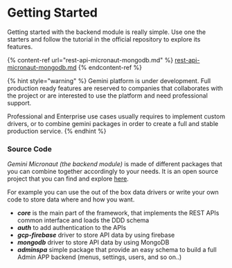 # Getting Started

Getting started with the backend module is really simple. Use one the starters and follow the tutorial in the official repository to explore its features.

{% content-ref url="rest-api-micronaut-mongodb.md" %}
[rest-api-micronaut-mongodb.md](rest-api-micronaut-mongodb.md)
{% endcontent-ref %}

{% hint style="warning" %}
Gemini platform is under development. Full production ready features are reserved to companies that collaborates with the project or are interested to use the platform and need professional support.&#x20;

Professional and Enterprise use cases usually requires to implement custom drivers, or to combine gemini packages in order to create a full and stable production service.
{% endhint %}

### Source Code

_Gemini Micronaut (the backend module)_ is made of different packages that you can combine together accordingly to your needs. It is an open source project that you can find and explore [here](https://github.com/gemini-projects/gemini-micronaut).

For example you can use the out of the box data drivers or write your own code to store data where and how you want.

* _**core**_ is the main part of the framework, that implements the REST APIs common interface and loads the DDD schema
* _**auth**_ to add authentication to the APIs
* _**gcp-firebase**_ driver to store API data by using firebase
* _**mongodb**_ driver to store API data by using MongoDB
* _**adminspa**_ simple package that provide an easy schema to build a full Admin APP backend (menus, settings, users, and so on..)
